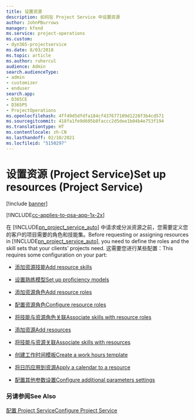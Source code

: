 ```yaml
---
title: 设置资源
description: 如何在 Project Service 中设置资源
author: JohnPBurrows
manager: kfend
ms.service: project-operations
ms.custom:
- dyn365-projectservice
ms.date: 8/03/2018
ms.topic: article
ms.author: ruhercul
audience: Admin
search.audienceType:
- admin
- customizer
- enduser
search.app:
- D365CE
- D365PS
- ProjectOperations
ms.openlocfilehash: 4ff49d5dfdfa184cf437677109d1228f3b4cd571
ms.sourcegitcommit: 418fa1fe9d605b8faccc2d5dee1b04b4e753f194
ms.translationtype: HT
ms.contentlocale: zh-CN
ms.lasthandoff: 02/10/2021
ms.locfileid: "5150297"
---
```

# <a name="set-up-resources-project-service"></a><span data-ttu-id="81ca3-103">设置资源 (Project Service)</span><span class="sxs-lookup"><span data-stu-id="81ca3-103">Set up resources (Project Service)</span></span>

[!include [banner](../includes/psa-now-project-operations.md)]

[!INCLUDE[cc-applies-to-psa-app-1x-2x](../includes/cc-applies-to-psa-app-1x-2x.md)]

<span data-ttu-id="81ca3-104">在 [!INCLUDE[pn_project_service_auto](../includes/pn-project-service-auto.md)] 中请求或分派资源之前，您需要定义您的客户的项目需要的角色和技能集。</span><span class="sxs-lookup"><span data-stu-id="81ca3-104">Before requesting or assigning resources in [!INCLUDE[pn_project_service_auto](../includes/pn-project-service-auto.md)], you need to define the roles and the skill sets that your clients’ projects need.</span></span> <span data-ttu-id="81ca3-105">这需要您进行某些配置：</span><span class="sxs-lookup"><span data-stu-id="81ca3-105">This requires some configuration on your part:</span></span>  
  
-   [<span data-ttu-id="81ca3-106">添加资源技能</span><span class="sxs-lookup"><span data-stu-id="81ca3-106">Add resource skills</span></span>](../psa/add-resource-skills.md)  
  
-   [<span data-ttu-id="81ca3-107">设置熟练模型</span><span class="sxs-lookup"><span data-stu-id="81ca3-107">Set up proficiency models</span></span>](../psa/set-up-proficiency-models.md)  
  
-   [<span data-ttu-id="81ca3-108">添加资源角色</span><span class="sxs-lookup"><span data-stu-id="81ca3-108">Add resource roles</span></span>](../psa/add-resource-roles.md)  
  
-   [<span data-ttu-id="81ca3-109">配置资源角色</span><span class="sxs-lookup"><span data-stu-id="81ca3-109">Configure resource roles</span></span>](../psa/configure-resource-roles.md)  
  
-   [<span data-ttu-id="81ca3-110">将技能与资源角色关联</span><span class="sxs-lookup"><span data-stu-id="81ca3-110">Associate skills with resource roles</span></span>](../psa/associate-skills-with-resource-roles.md)  
  
-   [<span data-ttu-id="81ca3-111">添加资源</span><span class="sxs-lookup"><span data-stu-id="81ca3-111">Add resources</span></span>](../psa/add-resources.md)  
  
-   [<span data-ttu-id="81ca3-112">将技能与资源关联</span><span class="sxs-lookup"><span data-stu-id="81ca3-112">Associate skills with resources</span></span>](../psa/associate-skills-with-resources.md)  
  
-   [<span data-ttu-id="81ca3-113">创建工作时间模板</span><span class="sxs-lookup"><span data-stu-id="81ca3-113">Create a work hours template</span></span>](../psa/create-work-hours-template.md)  
  
-   [<span data-ttu-id="81ca3-114">将日历应用到资源</span><span class="sxs-lookup"><span data-stu-id="81ca3-114">Apply a calendar to a resource</span></span>](../psa/apply-calendar-resource.md)  
  
-   [<span data-ttu-id="81ca3-115">配置其他参数设置</span><span class="sxs-lookup"><span data-stu-id="81ca3-115">Configure additional parameters settings</span></span>](../psa/configure-additional-parameters-settings.md)  
  
### <a name="see-also"></a><span data-ttu-id="81ca3-116">另请参阅</span><span class="sxs-lookup"><span data-stu-id="81ca3-116">See Also</span></span>  
 [<span data-ttu-id="81ca3-117">配置 Project Service</span><span class="sxs-lookup"><span data-stu-id="81ca3-117">Configure Project Service</span></span>](../psa/configure.md)
